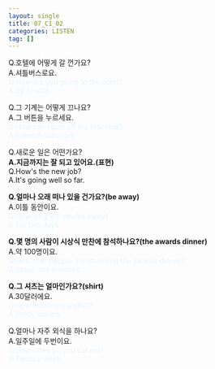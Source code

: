 ```yaml
---
layout: single
title: 07_C1_02
categories: LISTEN
tag: []
---
```


Q.호텔에 어떻게 갈 껀가요?   
A.셔틀버스로요.   
<span style="color:#E8F5FF">
Q.How are you going to the hotel?   
A.By Shuttle.   
</span>
   
Q.그 기계는 어떻게 끄나요?   
A.그 버튼을 누르세요.   
<span style="color:#E8F5FF">
Q.How can I turn off the machine?   
A.Press that button.   
   
Q.새로운 일은 어떤가요?   
__A.지금까지는 잘 되고 있어요.(표현)__   
<span style="color:#E8F5FF3">
Q.How's the new job?   
A.It's going well so far.   
</span>
   
__Q.얼마나 오래 떠나 있을 건가요?(be away)__   
A.이틀 동안이요.   
<span style="color:#E8F5FF">
Q.How long will you be away?   
A.For two days.   
</span>
   
__Q.몇 명의 사람이 시상식 만찬에 참석하나요?(the awards dinner)__   
A.약 100명이요.   
<span style="color:#E8F5FF">
Q.How man people are attending the awards dinner?   
A.About one hundred.   
</span>
   
__Q.그 셔츠는 얼마인가요?(shirt)__   
A.30달러에요.   
<span style="color:#E8F5FF">
Q.How much is the shirt?   
A.Thirty dollars.   
</span>

Q.얼마나 자주 외식을 하나요?   
A.일주일에 두번이요.   
<span style="color:#E8F5FF">
Q.How often do you eat out?   
A.Twice a week.   
</span>